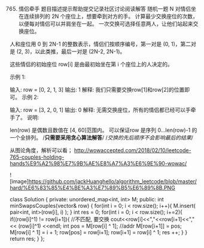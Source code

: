 765. 情侣牵手
题目描述提示帮助提交记录社区讨论阅读解答
随机一题
N 对情侣坐在连续排列的 2N 个座位上，想要牵到对方的手。 计算最少交换座位的次数，以便每对情侣可以并肩坐在一起。 一次交换可选择任意两人，让他们站起来交换座位。

人和座位用 0 到 2N-1 的整数表示，情侣们按顺序编号，第一对是 (0, 1)，第二对是 (2, 3)，以此类推，最后一对是 (2N-2, 2N-1)。

这些情侣的初始座位  row[i] 是由最初始坐在第 i 个座位上的人决定的。

示例 1:

输入: row = [0, 2, 1, 3]
输出: 1
解释: 我们只需要交换row[1]和row[2]的位置即可。
示例 2:

输入: row = [3, 2, 0, 1]
输出: 0
解释: 无需交换座位，所有的情侣都已经可以手牵手了。
说明:

len(row) 是偶数且数值在 [4, 60]范围内。
可以保证row 是序列 0...len(row)-1 的一个全排列。
/**只需要采用贪心算法解答**/
/*交换的先后顺序不会影响最后的结果*/

从图论角度，解析可以看；
http://wowaccepted.com/2018/02/10/leetcode-765-couples-holding-hands%E9%A2%98%E7%9B%AE%E8%A7%A3%E6%9E%90-wowac/

![image]https://github.com/jackHuanghello/algorithm_leetcode/blob/master/hard/%E6%83%85%E4%BE%A3%E7%89%B5%E6%89%8B.PNG

class Solution {
private: 
    unordered_map<int, int> M;
public:
    int minSwapsCouples(vector<int>& row) {
        for(int i = 0; i < row.size(); i++){
            M.insert( pair<int, int>(row[i], i) );
        }
        int res = 0;
        for(int i = 0; i < row.size(); i+=2){
            if((row[i]^1) != row[i+1]){ //不匹配, 要交换
                cout<<row[i]<<","<<row[i+1]<<","<< (row[i]^1) <<endl;
                int pos = M[row[i] ^ 1];  //addr
                M[row[i+1]] = pos;  M[row[i] ^ 1] = i + 1;
                row[pos] = row[i+1];
                row[i+1] = row[i] ^ 1;
                res ++;
            }
        }
        return res;
    }
};
